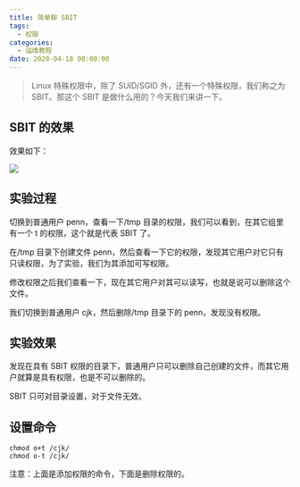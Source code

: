 ```yaml
---
title: 简单聊 SBIT
tags:
  - 权限
categories:
  - 运维教程
date: 2020-04-18 00:00:00
---
```


> Linux 特殊权限中，除了 SUID/SGID 外，还有一个特殊权限，我们称之为 SBIT。那这个 SBIT 是做什么用的？今天我们来讲一下。

<!-- more -->

## SBIT 的效果

效果如下：

![](https://cdn.dusays.com/2020/04/212-1.jpg)

## 实验过程

切换到普通用户 penn，查看一下/tmp 目录的权限，我们可以看到，在其它组里有一个 t 的权限，这个就是代表 SBIT 了。

在/tmp 目录下创建文件 penn，然后查看一下它的权限，发现其它用户对它只有只读权限，为了实验，我们为其添加可写权限。

修改权限之后我们查看一下，现在其它用户对其可以读写，也就是说可以删除这个文件。

我们切换到普通用户 cjk，然后删除/tmp 目录下的 penn，发现没有权限。

## 实验效果

发现在具有 SBIT 权限的目录下，普通用户只可以删除自己创建的文件，而其它用户就算是具有权限，也是不可以删除的。

SBIT 只可对目录设置，对于文件无效。

## 设置命令

```
chmod o+t /cjk/
chmod o-t /cjk/
```

注意：上面是添加权限的命令，下面是删除权限的。
